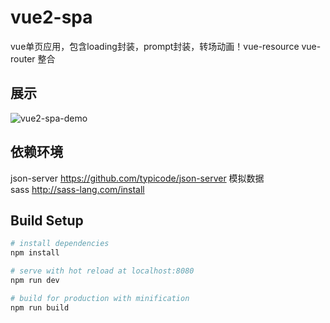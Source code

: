 # vue2-spa
vue单页应用，包含loading封装，prompt封装，转场动画！vue-resource vue-router 整合

## 展示
![vue2-spa-demo](https://github.com/HouJushang/vue2-spa/blob/master/demo.gif?raw=true)

## 依赖环境
json-server  https://github.com/typicode/json-server 模拟数据    
sass http://sass-lang.com/install

## Build Setup

``` bash
# install dependencies
npm install

# serve with hot reload at localhost:8080
npm run dev

# build for production with minification
npm run build
```

